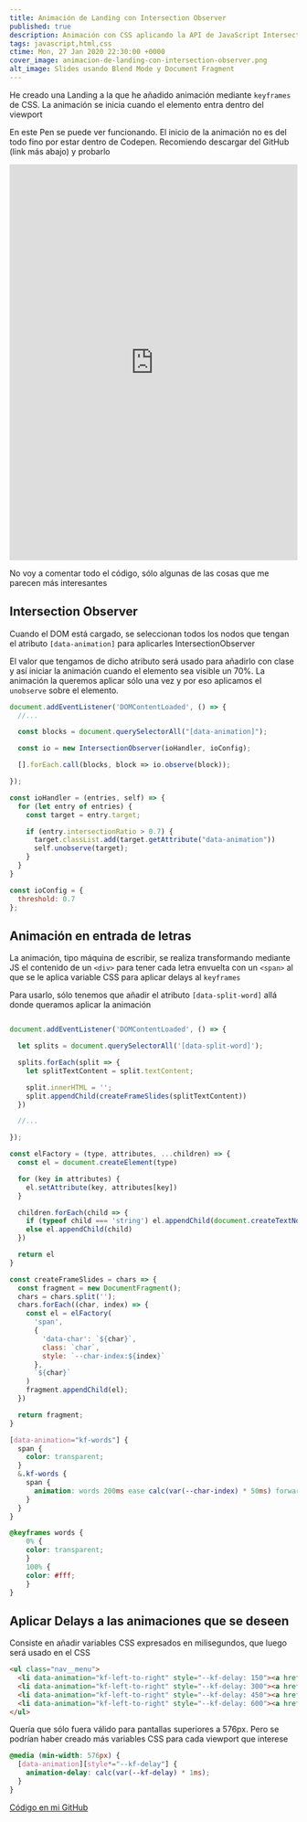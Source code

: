 ```yaml
---
title: Animación de Landing con Intersection Observer
published: true
description: Animación con CSS aplicando la API de JavaScript Intersection Observer para iniciar la animación cuando el elemento a Animar entra dentro del Viewport
tags: javascript,html,css
ctime: Mon, 27 Jan 2020 22:30:00 +0000
cover_image: animacion-de-landing-con-intersection-observer.png
alt_image: Slides usando Blend Mode y Document Fragment
---
```


He creado una Landing a la que he añadido animación mediante <code>keyframes</code> de CSS. La animación se inicia cuando el elemento entra dentro del viewport

En este Pen se puede ver funcionando. El inicio de la animación no es del todo fino por estar dentro de Codepen. Recomiendo descargar del GitHub (link más abajo) y probarlo

<iframe height="693" style="width: 100%;" scrolling="no" title="Animación de Landing con Intersection Observer" src="https://codepen.io/ivan_albizu/embed/OJPGjVP?height=693&theme-id=2608&default-tab=result" frameborder="no" allowtransparency="true" allowfullscreen="true">
  See the Pen <a href='https://codepen.io/ivan_albizu/pen/OJPGjVP'>Animación de Landing con Intersection Observer</a> by Iván Albizu
  (<a href='https://codepen.io/ivan_albizu'>@ivan_albizu</a>) on <a href='https://codepen.io'>CodePen</a>.
</iframe>

No voy a comentar todo el código, sólo algunas de las cosas que me parecen más interesantes

## Intersection Observer

Cuando el DOM está cargado, se seleccionan todos los nodos que tengan el atributo <code>[data-animation]</code> para aplicarles IntersectionObserver

El valor que tengamos de dicho atributo será usado para añadirlo con clase y así iniciar la animación cuando el elemento sea visible un 70%. La animación la queremos aplicar sólo una vez y por eso aplicamos el <code>unobserve</code> sobre el elemento.

```javascript
document.addEventListener('DOMContentLoaded', () => {
  //...

  const blocks = document.querySelectorAll("[data-animation]");

  const io = new IntersectionObserver(ioHandler, ioConfig);

  [].forEach.call(blocks, block => io.observe(block));

});

const ioHandler = (entries, self) => {
  for (let entry of entries) {
    const target = entry.target;

    if (entry.intersectionRatio > 0.7) {
      target.classList.add(target.getAttribute("data-animation"))
      self.unobserve(target);
    }
  }
}

const ioConfig = {
  threshold: 0.7
};
```

## Animación en entrada de letras

La animación, tipo máquina de escribir, se realiza transformando mediante JS el contenido de un <code>&lt;div&gt;</code> para tener cada letra envuelta con un <code>&lt;span&gt;</code> al que se le aplica variable CSS para aplicar delays al <code>keyframes</code>

Para usarlo, sólo tenemos que añadir el atributo <code>[data-split-word]</code> allá donde queramos aplicar la animación

```javascript

document.addEventListener('DOMContentLoaded', () => {

  let splits = document.querySelectorAll('[data-split-word]');

  splits.forEach(split => {
    let splitTextContent = split.textContent;

    split.innerHTML = '';
    split.appendChild(createFrameSlides(splitTextContent))
  })

  //...

});

const elFactory = (type, attributes, ...children) => {
  const el = document.createElement(type)

  for (key in attributes) {
    el.setAttribute(key, attributes[key])
  }

  children.forEach(child => {
    if (typeof child === 'string') el.appendChild(document.createTextNode(child))
    else el.appendChild(child)
  })

  return el
}

const createFrameSlides = chars => {
  const fragment = new DocumentFragment();
  chars = chars.split('');
  chars.forEach((char, index) => {
    const el = elFactory(
      'span',
      {
        'data-char': `${char}`,
        class: `char`,
        style: `--char-index:${index}`
      },
      `${char}`
    )
    fragment.appendChild(el);
  })

  return fragment;
}
```

```css
[data-animation="kf-words"] {
  span {
    color: transparent;
  }
  &.kf-words {
    span {
      animation: words 200ms ease calc(var(--char-index) * 50ms) forwards;
    }
  }
}

@keyframes words {
	0% {
    color: transparent;
	}
	100% {
    color: #fff;
	}
}
```

## Aplicar Delays a las animaciones que se deseen

Consiste en añadir variables CSS expresados en milisegundos, que luego será usado en el CSS

```html
<ul class="nav__menu">
  <li data-animation="kf-left-to-right" style="--kf-delay: 150"><a href="#!">Works</a></li>
  <li data-animation="kf-left-to-right" style="--kf-delay: 300"><a href="#!">Features</a></li>
  <li data-animation="kf-left-to-right" style="--kf-delay: 450"><a href="#!">Security</a></li>
  <li data-animation="kf-left-to-right" style="--kf-delay: 600"><a href="#!">Contact</a></li>
</ul>
```

Quería que sólo fuera válido para pantallas superiores a 576px. Pero se podrían haber creado más variables CSS para cada viewport que interese

```css
@media (min-width: 576px) {
  [data-animation][style*="--kf-delay"] {
    animation-delay: calc(var(--kf-delay) * 1ms);
  }
}
```

<a href="https://github.com/ivanalbizu/animacion-landing-con-intersercion-observer" target="_blank">Código en mi GitHub</a>